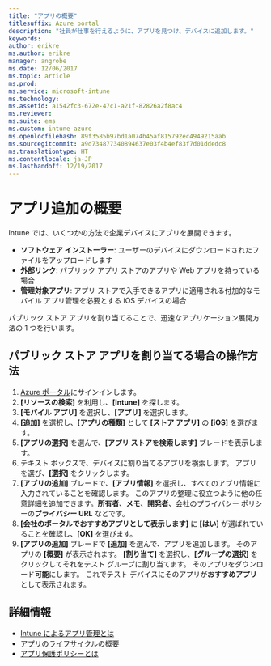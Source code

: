 ```yaml
---
title: "アプリの概要"
titlesuffix: Azure portal
description: "社員が仕事を行えるように、アプリを見つけ、デバイスに追加します。"
keywords: 
author: erikre
ms.author: erikre
manager: angrobe
ms.date: 12/06/2017
ms.topic: article
ms.prod: 
ms.service: microsoft-intune
ms.technology: 
ms.assetid: a1542fc3-672e-47c1-a21f-82826a2f8ac4
ms.reviewer: 
ms.suite: ems
ms.custom: intune-azure
ms.openlocfilehash: 89f3585b97bd1a074b45af815792ec4949215aab
ms.sourcegitcommit: a9d734877340894637e03f4b4ef83f7d01ddedc8
ms.translationtype: HT
ms.contentlocale: ja-JP
ms.lasthandoff: 12/19/2017
---
```

# <a name="get-started-with-adding-apps"></a>アプリ追加の概要

Intune では、いくつかの方法で企業デバイスにアプリを展開できます。

* **ソフトウェア インストーラー**: ユーザーのデバイスにダウンロードされたファイルをアップロードします
* __外部リンク__: パブリック アプリ ストアのアプリや Web アプリを持っている場合
* **管理対象アプリ**: アプリ ストアで入手できるアプリに適用される付加的なモバイル アプリ管理を必要とする iOS デバイスの場合

パブリック ストア アプリを割り当てることで、迅速なアプリケーション展開方法の 1 つを行います。

## <a name="how-do-i-assign-a-public-store-app"></a>パブリック ストア アプリを割り当てる場合の操作方法

1. [Azure ポータル](https://portal.azure.com)にサインインします。
2. **[リソースの検索]** を利用し、**[Intune]** を探します。
3. **[モバイル アプリ]** を選択し、**[アプリ]** を選択します。
4. **[追加]** を選択し、**[アプリの種類]** として **[ストア アプリ]** の **[iOS]** を選びます。
5. **[アプリの選択]** を選んで、**[アプリ ストアを検索します]** ブレードを表示します。
6. テキスト ボックスで、デバイスに割り当てるアプリを検索します。 アプリを選び、**[選択]** をクリックします。
7. **[アプリの追加]** ブレードで、**[アプリ情報]** を選択し、すべてのアプリ情報に入力されていることを確認します。 このアプリの整理に役立つように他の任意詳細を追加できます。**所有者**、**メモ**、**開発者**、会社のプライバシー ポリシーの**プライバシー URL** などです。
8. **[会社のポータルでおすすめアプリとして表示します]** に **[はい]** が選ばれていることを確認し、**[OK]** を選びます。
9. **[アプリの追加]** ブレードで **[追加]** を選んで、アプリを追加します。 そのアプリの **[概要]** が表示されます。 **[割り当て]** を選択し、**[グループの選択]** をクリックしてそれをテスト グループに割り当てます。 そのアプリをダウンロード**可能**にします。 これでテスト デバイスにそのアプリが**おすすめアプリ**として表示されます。

## <a name="learn-more"></a>詳細情報

* [Intune によるアプリ管理とは](app-management.md)
* [アプリのライフサイクルの概要](app-lifecycle.md)
* [アプリ保護ポリシーとは](app-protection-policy.md)
